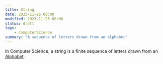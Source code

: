 ```yaml
---
title: String
date: 2023-11-26 00:00
modified: 2023-11-26 00:00
status: draft
tags:
    - ComputerScience
summary: "A sequence of letters drawn from an alphabet"
---
```


In Computer Science, a string is a finite sequence of letters drawn from an [Alphabet](compsci-alphabet.md).